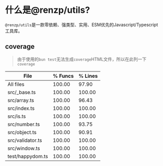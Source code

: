 # 什么是@renzp/utils?

`@renzp/utils`是一款零依赖、强类型、实用、ESM优先的Javascript/Typescript工具库。

## coverage

> 由于使用的`bun test`无法生成`coverage`HTML文件，所以在此列一下`coverage`

| File             | % Funcs | % Lines |
| ---------------- | ------- | ------- |
| All files        | 100.00  | 97.90   |
| src/_base.ts     | 100.00  | 100.00  |
| src/array.ts     | 100.00  | 96.43   |
| src/index.ts     | 100.00  | 100.00  |
| src/is.ts        | 100.00  | 100.00  |
| src/number.ts    | 100.00  | 93.75   |
| src/object.ts    | 100.00  | 90.91   |
| src/validator.ts | 100.00  | 100.00  |
| src/window.ts    | 100.00  | 100.00  |
| test/happydom.ts | 100.00  | 100.00  |